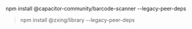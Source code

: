 

npm install @capacitor-community/barcode-scanner --legacy-peer-deps
>npm install @zxing/library --legacy-peer-deps